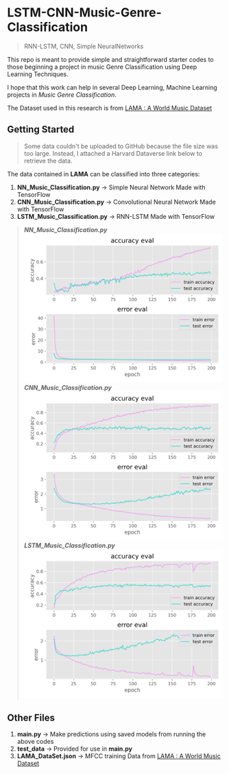 # LSTM-CNN-Music-Genre-Classification
> RNN-LSTM, CNN, Simple NeuralNetworks

This repo is meant to provide simple and straightforward starter codes to those beginning a project in music Genre Classification using Deep Learning Techniques.

I hope that this work can help in several Deep Learning, Machine Learning projects in *Music Genre Classification*. 

The Dataset used in this research is from [LAMA : A World Music Dataset](https://github.com/brucewlee/LAMA-Music-Genre-Dataset)

## Getting Started
> Some data couldn't be uploaded to GitHub because the file size was too large. Instead, I attached a Harvard Dataverse link below to retrieve the data.

The data contained in **LAMA** can be classified into three categories: 
1. **NN_Music_Classification.py** -> Simple Neural Network Made with TensorFlow
2. **CNN_Music_Classification.py** -> Convolutional Neural Network Made with TensorFlow
3. **LSTM_Music_Classification.py** -> RNN-LSTM Made with TensorFlow

> ***NN_Music_Classification.py***
![Image of SNN](/readme_images/Simple_NN_Music_Classification.png)
> ***CNN_Music_Classification.py***
![Image of SNN](/readme_images/CNN_Music_Classification.png)
> ***LSTM_Music_Classification.py***
![Image of SNN](/readme_images/LSTM_Music_Classification.png)

## Other Files
1. **main.py** -> Make predictions using saved models from running the above codes
2. **test_data** -> Provided for use in **main.py** 
3. **LAMA_DataSet.json** -> MFCC training Data from [LAMA : A World Music Dataset](https://github.com/brucewlee/LAMA-Music-Genre-Dataset)
